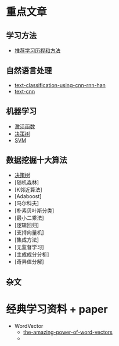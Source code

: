 # 重点文章
## 学习方法
- [推荐学习历程和方法](./blog/how-to-learning-machine-learning-and-cv.md)

## 自然语言处理

- [text-classification-using-cnn-rnn-han](./nenural-language-processing/text-classification/report.md)
- [text-cnn](./nenural-language-processing/text-classification/textcnn.md)

## 机器学习

- [激活函数](./machine-learning/ActivationFunction.md)
- [决策树](./machine-learning/DecisionTree)
- [SVM](./machine-learning/Suport-Vector-Machine.md)

## 数据挖掘十大算法

- [决策树](./machine-learning/DecisionTree)
- [随机森林]
- [K邻近算法]
- [Adaboost]
- [马尔科夫]
- [朴素贝叶斯分类]
- [最小二乘法]
- [逻辑回归]
- [支持向量机]
- [集成方法]
- [无监督学习]
- [主成成分分析]
- [奇异值分解]



## 杂文



# 经典学习资料 + paper

- WordVector
  - [the-amazing-power-of-word-vectors]( https://blog.acolyer.org/2016/04/21/the-amazing-power-of-word-vectors/ )
  - 